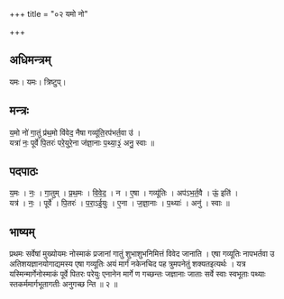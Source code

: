 +++
title = "०२ यमो नो"

+++
## अधिमन्त्रम्
यमः। यमः। त्रिष्टुप्।

## मन्त्रः
य॒मो नो॑ गा॒तुं प्र॑थ॒मो वि॑वेद॒ नैषा गव्यू॑ति॒रप॑भर्त॒वा उ॑ ।  
यत्रा॑ नः॒ पूर्वे॑ पि॒तरः॑ परे॒युरे॒ना ज॑ज्ञा॒नाः प॒थ्या॒३॒॑ अनु॒ स्वाः ॥

## पदपाठः
य॒मः । नः॒ । गा॒तुम् । प्र॒थ॒मः । वि॒वे॒द॒ । न । ए॒षा । गव्यू॑तिः । अप॑ऽभ॒र्त॒वै । ऊं॒ इति॑ ।  
यत्र॑ । नः॒ । पूर्वे॑ । पि॒तरः॑ । प॒रा॒ऽई॒युः । ए॒ना । ज॒ज्ञा॒नाः । प॒थ्याः॑ । अनु॑ । स्वाः ॥

## भाष्यम्
प्रथमः सर्वेषां मुख्योयमः नोस्माकं प्रजानां गातुं शुभाशुभनिमित्तं विवेद जानाति । एषा गव्यूतिः नापभर्तवा उ अतिशयज्ञानयोगाद्यमस्य एषा गव्यूतिः अयं मार्गं नकेनचिद पह त्रुमपनेतुं शक्यतइत्यर्थः । यत्र यस्मिन्मार्गेनोस्माकं पूर्वे पितरः परेयुः एनानेन मार्गे ण गच्छन्तः जज्ञानाः जाताः सर्वे स्वाः स्वभूताः पथ्याः स्तकर्ममार्गभूतागतीः अनुगच्छ न्ति ॥ २ ॥